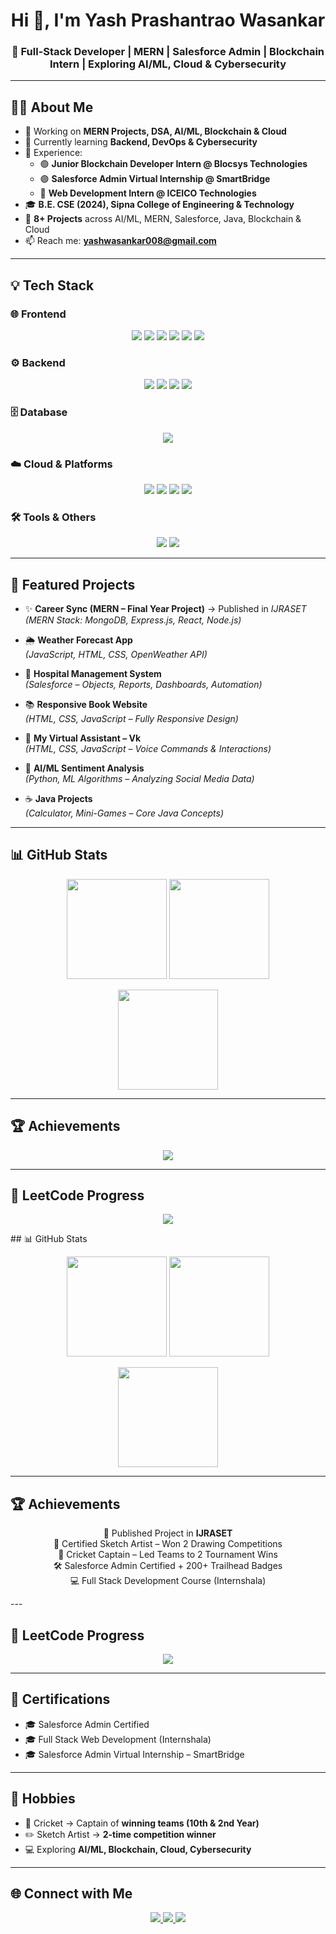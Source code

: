 <!-- Header -->
<h1 align="center">Hi 👋, I'm Yash Prashantrao Wasankar</h1>
<h3 align="center">🚀 Full-Stack Developer | MERN | Salesforce Admin | Blockchain Intern | Exploring AI/ML, Cloud & Cybersecurity</h3>

---

## 👨‍💻 About Me  
- 🔭 Working on **MERN Projects, DSA, AI/ML, Blockchain & Cloud**  
- 🌱 Currently learning **Backend, DevOps & Cybersecurity**  
- 💼 Experience:  
  - 🟢 **Junior Blockchain Developer Intern @ Blocsys Technologies**  
  - 🟣 **Salesforce Admin Virtual Internship @ SmartBridge**  
  - 🔵 **Web Development Intern @ ICEICO Technologies**  
- 🎓 **B.E. CSE (2024), Sipna College of Engineering & Technology**  
- 📌 **8+ Projects** across AI/ML, MERN, Salesforce, Java, Blockchain & Cloud  
- 📫 Reach me: **yashwasankar008@gmail.com**  

---

## 💡 Tech Stack  

### 🌐 Frontend  
<p align="center">
  <img src="https://img.shields.io/badge/HTML5-E34F26?style=for-the-badge&logo=html5&logoColor=white"/>  
  <img src="https://img.shields.io/badge/CSS3-1572B6?style=for-the-badge&logo=css3&logoColor=white"/>  
  <img src="https://img.shields.io/badge/JavaScript-F7DF1E?style=for-the-badge&logo=javascript&logoColor=black"/>  
  <img src="https://img.shields.io/badge/TypeScript-3178C6?style=for-the-badge&logo=typescript&logoColor=white"/>  
  <img src="https://img.shields.io/badge/React-61DAFB?style=for-the-badge&logo=react&logoColor=black"/>  
  <img src="https://img.shields.io/badge/Tailwind_CSS-38B2AC?style=for-the-badge&logo=tailwind-css&logoColor=white"/>  
</p>

### ⚙️ Backend  
<p align="center">
  <img src="https://img.shields.io/badge/Node.js-339933?style=for-the-badge&logo=nodedotjs&logoColor=white"/>  
  <img src="https://img.shields.io/badge/Express.js-000000?style=for-the-badge&logo=express&logoColor=white"/>  
  <img src="https://img.shields.io/badge/Java-007396?style=for-the-badge&logo=java&logoColor=white"/>  
  <img src="https://img.shields.io/badge/C++-00599C?style=for-the-badge&logo=cplusplus&logoColor=white"/>  
</p>

### 🗄️ Database  
<p align="center">
  <img src="https://img.shields.io/badge/MongoDB-4EA94B?style=for-the-badge&logo=mongodb&logoColor=white"/>  
</p>

### ☁️ Cloud & Platforms  
<p align="center">
  <img src="https://img.shields.io/badge/Microsoft_Azure-0089D6?style=for-the-badge&logo=microsoft-azure&logoColor=white"/>  
  <img src="https://img.shields.io/badge/Google_Cloud-4285F4?style=for-the-badge&logo=google-cloud&logoColor=white"/>  
  <img src="https://img.shields.io/badge/Salesforce-00A1E0?style=for-the-badge&logo=salesforce&logoColor=white"/>  
  <img src="https://img.shields.io/badge/Blockchain-121D33?style=for-the-badge&logo=bitcoin&logoColor=white"/>  
</p>

### 🛠️ Tools & Others  
<p align="center">
  <img src="https://img.shields.io/badge/Git-F05032?style=for-the-badge&logo=git&logoColor=white"/>  
  <img src="https://img.shields.io/badge/Postman-FF6C37?style=for-the-badge&logo=postman&logoColor=white"/>  
</p>



---

## 📂 Featured Projects

- ✨ **Career Sync (MERN – Final Year Project)** → Published in *IJRASET*  
  *(MERN Stack: MongoDB, Express.js, React, Node.js)*  

- 🌦️ **Weather Forecast App**  
  *(JavaScript, HTML, CSS, OpenWeather API)*  

- 🏥 **Hospital Management System**  
  *(Salesforce – Objects, Reports, Dashboards, Automation)*  

- 📚 **Responsive Book Website**  
  *(HTML, CSS, JavaScript – Fully Responsive Design)*  

- 🤖 **My Virtual Assistant – Vk**  
  *(HTML, CSS, JavaScript – Voice Commands & Interactions)*  

- 🧠 **AI/ML Sentiment Analysis**  
  *(Python, ML Algorithms – Analyzing Social Media Data)*  

- ☕ **Java Projects**  
  *(Calculator, Mini-Games – Core Java Concepts)*  


---

## 📊 GitHub Stats  
<p align="center">
  <img src="https://github-readme-stats.vercel.app/api?username=Yash08official&show_icons=true&theme=radical" height="160"/>  
  <img src="https://streak-stats.demolab.com?user=Yash08official&theme=radical" height="160"/>  
</p>

<p align="center">
  <img src="https://github-readme-stats.vercel.app/api/top-langs/?username=Yash08official&layout=compact&theme=radical" height="160"/>  
</p>

---

## 🏆 Achievements
<p align="center">
  <img src="https://github-profile-trophy.vercel.app/?username=Yash08official&theme=radical&no-frame=true&margin-w=10" />
</p>

---

## 🏅 LeetCode Progress  
<p align="center">
  <a href="https://leetcode.com/u/yashwasankar008/" target="_blank">
    <img src="https://leetcard.jacoblin.cool/yashwasankar008?theme=dark&font=Nunito&ext=heatmap" />
  </a>
</p>
## 📊 GitHub Stats  
<p align="center">
  <img src="https://github-readme-stats.vercel.app/api?username=Yash08official&show_icons=true&theme=radical" height="160"/>  
  <img src="https://streak-stats.demolab.com?user=Yash08official&theme=radical" height="160"/>  
</p>

<p align="center">
  <img src="https://github-readme-stats.vercel.app/api/top-langs/?username=Yash08official&layout=compact&theme=radical" height="160"/>  
</p>

---

## 🏆 Achievements

<p align="center">
  🌟 Published Project in <b>IJRASET</b> <br>
  🎨 Certified Sketch Artist – Won 2 Drawing Competitions <br>
  🏏 Cricket Captain – Led Teams to 2 Tournament Wins <br>
  🛠 Salesforce Admin Certified + 200+ Trailhead Badges <br>
  💻 Full Stack Development Course (Internshala) <br>
</p>
---

## 🏅 LeetCode Progress  
<p align="center">
  <a href="https://leetcode.com/u/yashwasankar008/" target="_blank">
    <img src="https://leetcard.jacoblin.cool/yashwasankar008?theme=dark&font=Nunito&ext=heatmap" />
  </a>
</p>

---

## 📝 Certifications
- 🎓 Salesforce Admin Certified  
- 🎓 Full Stack Web Development (Internshala)  
- 🎓 Salesforce Admin Virtual Internship – SmartBridge  

---

## 🎨 Hobbies
- 🏏 Cricket → Captain of **winning teams (10th & 2nd Year)**  
- ✏️ Sketch Artist → **2-time competition winner**  
- 💻 Exploring **AI/ML, Blockchain, Cloud, Cybersecurity**  

---

## 🌐 Connect with Me  
<p align="center">
  <a href="https://linkedin.com/in/yash-wasankar-842886219" target="_blank">
    <img src="https://img.shields.io/badge/LinkedIn-0A66C2?style=for-the-badge&logo=linkedin&logoColor=white"/>
  </a>
  <a href="mailto:yashwasankar008@gmail.com">
    <img src="https://img.shields.io/badge/Gmail-D14836?style=for-the-badge&logo=gmail&logoColor=white"/>
  </a>
  <a href="https://github.com/Yash08official" target="_blank">
    <img src="https://img.shields.io/badge/GitHub-000?style=for-the-badge&logo=github&logoColor=white"/>
  </a>
</p>
